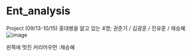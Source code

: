 # Ent_analysis
 Project (09/13-10/15)
 홍대병을 앓고 있는 4명; 권준기 / 김광훈 / 진유훈 / 채승혜
![image](https://user-images.githubusercontent.com/60537388/133298732-ec82493d-099f-45d2-8670-32efa2f963cb.png)

왼쪽에 멋진 커리어우먼 :채승혜
